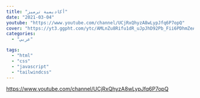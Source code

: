 ```yaml
---
title: "أكاديمية ترميز"
date: "2021-03-04"
youtube: "https://www.youtube.com/channel/UCjRxQhyzA8wLypJfq6P7opQ"
cover: "https://yt3.ggpht.com/ytc/AMLnZu8Rifu1dR_uJpJhD92Pb_Fii6PDhmZeAdgEzOlg=s176-c-k-c0x00ffffff-no-rj"
categories:
  - "عربي"

tags:
  - "html"
  - "css"
  - "javascript"
  - "tailwindcss"
---
```


https://www.youtube.com/channel/UCjRxQhyzA8wLypJfq6P7opQ
